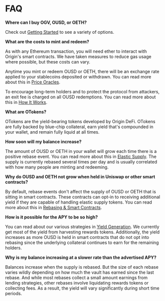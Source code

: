 # FAQ

**Where can I buy OGV, OUSD, or OETH?**

Check out [Getting Started](https://docs.ousd.com/getting-started) to see a variety of options.

**What are the costs to mint and redeem?**

As with any Ethereum transaction, you will need ether to interact with Origin's smart contracts. We have taken measures to reduce gas usage where possible, but these costs can vary.

Anytime you mint or redeem OUSD or OETH, there will be an exchange rate applied to your stablecoins deposited or withdrawn. You can read more about this in [Price Oracles](core-concepts/price-oracles.md).

To encourage long-term holders and to protect the protocol from attackers, an exit fee is charged on all OUSD redemptions. You can read more about this in [How It Works](how-it-works.md).

**What are OTokens?**

OTokens are the yield-bearing tokens developed by Origin DeFi. OTokens are fully backed by blue-chip collateral, earn yield that's compounded in your wallet, and remain fully liquid at all times.&#x20;

**How soon will my balance increase?**

The amount of OUSD or OETH in your wallet will grow each time there is a positive rebase event. You can read more about this in [Elastic Supply](core-concepts/elastic-supply/). The supply is currently rebased several times per day and is usually correlated with how many people are minting and redeeming.

**Why do OUSD and OETH not grow when held in Uniswap or other smart contracts?**

By default, rebase events don't affect the supply of OUSD or OETH that is sitting in smart contracts. These contracts can opt-in to receiving additional yield if they are capable of handling elastic supply tokens. You can read more about this in [Rebasing & Smart Contracts](core-concepts/elastic-supply/rebasing-and-smart-contracts.md).

**How is it possible for the APY to be so high?**

You can read about our various strategies in [Yield Generation](core-concepts/yield-generation/). We currently get most of the yield from harvesting rewards tokens. Additionally, the yield increases as more OUSD is held in smart contracts that do not opt into rebasing since the underlying collateral continues to earn for the remaining holders.

**Why is my balance increasing at a slower rate than the advertised APY?**

Balances increase when the supply is rebased. But the size of each rebase varies wildly depending on how much the vault has earned since the last rebase. And while most rebases collect a small amount earnings from lending strategies, other rebases involve liquidating rewards tokens or collecting fees. As a result, the yield will vary significantly during short time periods.
